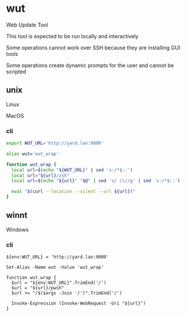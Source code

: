 # wut

Web Update Tool

This tool is expected to be run locally and interactively

Some operations cannot work over SSH because they are installing GUI tools

Some operations create dynamic prompts for the user and cannot be scripted

## unix

Linux

MacOS

### cli

```zsh
export WUT_URL='http://yard.lan:9000'

alias wut='wut_wrap'

function wut_wrap {
  local url=$(echo "${WUT_URL}" | sed 's:/*$::')
  local url="${url}/zsh"
  local url=$(echo "${url}" "$@" | sed 's/ /\//g' | sed 's:/*$::')

  eval "$(curl --location --silent --url ${url})"
}
```

## winnt

Windows

### cli

```pwsh
${env:WUT_URL} = 'http://yard.lan:9000'

Set-Alias -Name wut -Value 'wut_wrap'

function wut_wrap {
  $url = "${env:WUT_URL}".TrimEnd('/')
  $url = "${url}/pwsh"
  $url += "/$($args -Join '/')".TrimEnd('/')

  Invoke-Expression (Invoke-WebRequest -Uri "${url}")
}
```

